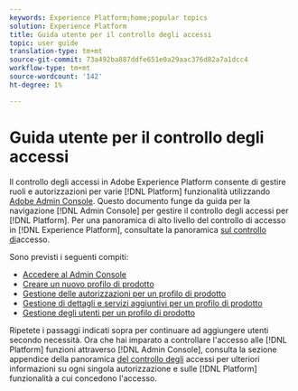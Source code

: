 ```yaml
---
keywords: Experience Platform;home;popular topics
solution: Experience Platform
title: Guida utente per il controllo degli accessi
topic: user guide
translation-type: tm+mt
source-git-commit: 73a492ba887ddfe651e0a29aac376d82a7a1dcc4
workflow-type: tm+mt
source-wordcount: '142'
ht-degree: 1%

---
```



# Guida utente per il controllo degli accessi

Il controllo degli accessi in  Adobe Experience Platform consente di gestire ruoli e autorizzazioni per varie [!DNL Platform] funzionalità utilizzando [Adobe  Admin Console](https://adminconsole.adobe.com). Questo documento funge da guida per la navigazione [!DNL Admin Console] per gestire il controllo degli accessi per [!DNL Platform]. Per una panoramica di alto livello del controllo di accesso in [!DNL Experience Platform], consultate la panoramica [sul controllo di](./../home.md)accesso.

Sono previsti i seguenti compiti:

- [Accedere al  Admin Console](./browse.md)
- [Creare un nuovo profilo di prodotto](./create-profile.md)
- [Gestione delle autorizzazioni per un profilo di prodotto](./permissions.md)
- [Gestione di dettagli e servizi aggiuntivi per un profilo di prodotto](./details-and-services.md)
- [Gestione degli utenti per un profilo di prodotto](./users.md)

Ripetete i passaggi indicati sopra per continuare ad aggiungere utenti secondo necessità. Ora che hai imparato a controllare l&#39;accesso alle [!DNL Platform] funzioni attraverso [!DNL Admin Console], consulta la sezione appendice della panoramica [del controllo degli](../home.md) accessi per ulteriori informazioni su ogni singola autorizzazione e sulle [!DNL Platform] funzionalità a cui concedono l&#39;accesso.